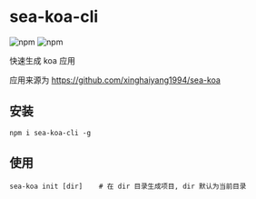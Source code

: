 # sea-koa-cli
![npm](https://img.shields.io/npm/v/sea-koa-cli)
![npm](https://img.shields.io/npm/dw/sea-koa-cli)

快速生成 koa 应用

应用来源为 https://github.com/xinghaiyang1994/sea-koa 

## 安装
```shell
npm i sea-koa-cli -g
```

## 使用
```shell
sea-koa init [dir]    # 在 dir 目录生成项目, dir 默认为当前目录
```
